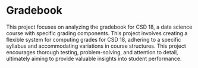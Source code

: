 # Gradebook
This project focuses on analyzing the gradebook for CSD 18, a data science course with specific grading components. This project involves creating a flexible system for computing grades for CSD 18, adhering to a specific syllabus and accommodating variations in course structures. This project encourages thorough testing, problem-solving, and attention to detail, ultimately aiming to provide valuable insights into student performance.
